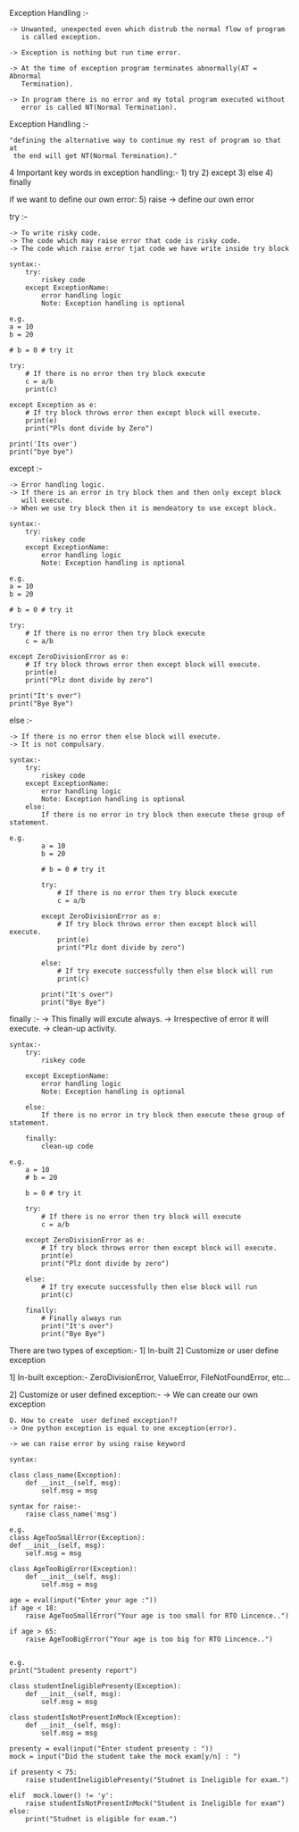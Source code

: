 Exception Handling :-

    -> Unwanted, unexpected even which distrub the normal flow of program 
       is called exception.

    -> Exception is nothing but run time error.

    -> At the time of exception program terminates abnormally(AT = Abnormal
       Termination).

    -> In program there is no error and my total program executed without 
       error is called NT(Normal Termination).

Exception Handling :-

    "defining the alternative way to continue my rest of program so that at
     the end will get NT(Normal Termination)."


4 Important key words in exception handling:-
    1) try
    2) except
    3) else
    4) finally

if we want to define our own error:
    5) raise -> define our own error

try :-

    -> To write risky code.
    -> The code which may raise error that code is risky code.
    -> The code which raise error tjat code we have write inside try block
    
    syntax:-
        try:
            riskey code
        except ExceptionName:
            error handling logic
            Note: Exception handling is optional

    e.g.
    a = 10
    b = 20

    # b = 0 # try it

    try:
        # If there is no error then try block execute
        c = a/b
        print(c)

    except Exception as e:
        # If try block throws error then except block will execute.
        print(e)
        print("Pls dont divide by Zero")

    print('Its over')
    print("bye bye")


except :-

    -> Error handling logic.
    -> If there is an error in try block then and then only except block 
       will execute.
    -> When we use try block then it is mendeatory to use except block.

    syntax:-
        try:
            riskey code
        except ExceptionName:
            error handling logic
            Note: Exception handling is optional

    e.g.
    a = 10
    b = 20

    # b = 0 # try it

    try:
        # If there is no error then try block execute
        c = a/b

    except ZeroDivisionError as e:
        # If try block throws error then except block will execute.
        print(e)
        print("Plz dont divide by zero")

    print("It's over")
    print("Bye Bye")
       

else :-

    -> If there is no error then else block will execute.
    -> It is not compulsary.

    syntax:-
        try:
            riskey code
        except ExceptionName:
            error handling logic
            Note: Exception handling is optional
        else:
            If there is no error in try block then execute these group of statement.

    e.g.
            a = 10
            b = 20

            # b = 0 # try it

            try:
                # If there is no error then try block execute
                c = a/b

            except ZeroDivisionError as e:
                # If try block throws error then except block will execute.
                print(e)
                print("Plz dont divide by zero")

            else:
                # If try execute successfully then else block will run
                print(c)

            print("It's over")
            print("Bye Bye")

finally :-
    -> This finally will excute always.
    -> Irrespective of error it will execute.
    -> clean-up activity.

    syntax:-
        try:
            riskey code
        
        except ExceptionName:
            error handling logic
            Note: Exception handling is optional
        
        else:
            If there is no error in try block then execute these group of statement.

        finally:
            clean-up code

    e.g.
        a = 10
        # b = 20

        b = 0 # try it

        try:
            # If there is no error then try block will execute
            c = a/b

        except ZeroDivisionError as e:
            # If try block throws error then except block will execute.
            print(e)
            print("Plz dont divide by zero")

        else:
            # If try execute successfully then else block will run
            print(c)

        finally:
            # Finally always run
            print("It's over")
            print("Bye Bye")

There are two types of exception:-
    1] In-built
    2] Customize or user define exception

1] In-built exception:-
    ZeroDivisionError, ValueError, FileNotFoundError, etc...

2] Customize or user defined exception:-
-> We can create our own exception

    Q. How to create  user defined exception?? 
    -> One python exception is equal to one exception(error).

    -> we can raise error by using raise keyword

    syntax:

    class class_name(Exception):
        def __init__(self, msg):
            self.msg = msg

    syntax for raise:-
        raise class_name('msg')
    
    e.g. 
    class AgeTooSmallError(Exception):
    def __init__(self, msg):
        self.msg = msg

    class AgeTooBigError(Exception):
        def __init__(self, msg):
            self.msg = msg

    age = eval(input("Enter your age :"))
    if age < 18:
        raise AgeTooSmallError("Your age is too small for RTO Lincence..")

    if age > 65:
        raise AgeTooBigError("Your age is too big for RTO Lincence..")


    e.g.
    print("Student presenty report")

    class studentIneligiblePresenty(Exception):
        def __init__(self, msg):
            self.msg = msg

    class studentIsNotPresentInMock(Exception):
        def __init__(self, msg):
            self.msg = msg

    presenty = eval(input("Enter student presenty : "))
    mock = input("Did the student take the mock exam[y/n] : ")

    if presenty < 75:
        raise studentIneligiblePresenty("Studnet is Ineligible for exam.")

    elif  mock.lower() != 'y':
        raise studentIsNotPresentInMock("Student is Ineligible for exam")
    else:
        print("Studnet is eligible for exam.")